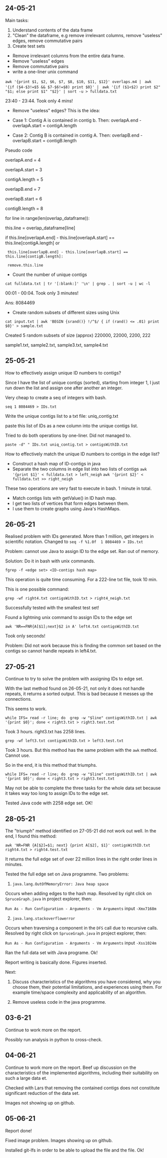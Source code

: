 ## 24-05-21

Main tasks:
1) Understand contents of the data frame
2) "Clean" the dataframe, e.g remove irrelevant columns, remove "useless" edges, remove commutative pairs
3) Create test sets

- Remove irrelevant columns from the entire data frame.
- Remove "useless" edges
- Remove commutative pairs
- write a one-liner unix command

`awk '{print $1, $2, $6, $7, $8, $10, $11, $12}' overlaps.m4 | `
`awk '{if ($4-$3!=$5 && $7-$6!=$8) print $0}' | `
`awk '{if ($1<$2) print $2" "$1; else print $1" "$2}' | sort -u > fulldata.txt`

23:40 - 23:44. Took only 4 mins!


- Remove "useless" edges? This is the idea:

- Case 1: Contig A is contained in contig b. Then:
    overlapA.end - overlapA.start = contigA.length
    
- Case 2: Contig B is contained in contig A. Then:
    overlapB.end - overlapB.start = contigB.length

Pseudo code

overlapA.end = 4 

overlapA.start = 3

contigA.length = 5

overlapB.end = 7

overlapB.start = 6

contigB.length = 8

for line in range(len(overlap_dataframe)):

  this.line = overlap_dataframe[line]
  
  if this.line[overlapA.end] - this.line[overlapA.start] == this.line[contigA.length] or 
  
     this.line[overlapB.end] - this.line[overlapB.start] == this.line[contigB.length]:
     
     remove.this.line
     
- Count the number of unique contigs

`cat fulldata.txt | tr '[:blank:]' '\n' | grep . | sort -u | wc -l`

00:01 - 00:04. Took only 3 minutes!

Ans: 8084469

- Create random subsets of different sizes using Unix

`cat input.txt | awk 'BEGIN {srand()} !/^$/ { if (rand() <= .01) print $0}' > sample.txt`

Created 5 random subsets of size (approx) 220000, 22000, 2200, 222

sample1.txt, sample2.txt, sample3.txt, sample4.txt

## 25-05-21

How to effectively assign unique ID numbers to contigs?

Since I have the list of unique contigs (sorted), starting from integer 1, I just run down the list and assign one after another an integer.

Very cheap to create a seq of integers with bash.

`seq 1 8084469 > IDs.txt`

Write the unique contigs list to a txt file: uniq_contig.txt

paste this list of IDs as a new column into the unique contigs list.

Tried to do both operations by one-liner. Did not managed to.

`paste -d" " IDs.txt uniq_contig.txt > contigsWithID.txt`

How to effectively match the unique ID numbers to contigs in the edge list?

- Construct a hash map of ID-contigs in java
- Separate the two columns in edge list into two lists of contigs
`awk '{print $1}' < fulldata.txt > left_neigh`
`awk '{print $2}' < fulldata.txt >> right_neigh`

These two operations are very fast to execute in bash. 1 minute in total.

- Match contigs lists with getValue() in ID hash map. 
- I get two lists of vertices that form edges between them. 
- I use them to create graphs using Java's HashMaps.


## 26-05-21

Realised problem with IDs generated. More than 1 million, get integers in scientific notation. Changed to
`seq -f %1.0f  1 8084469 > IDs.txt`

Problem: cannot use Java to assign ID to the edge set. Ran out of memory.

Solution: Do it in bash with unix commands.

`fgrep -f <edge set> <ID-contigs hash map>`

This operation is quite time consuming. For a 222-line txt file, took 10 min. 

This is one possible command:

`grep -wf right4.txt contigsWithID.txt > right4_neigh.txt`

Successfully tested with the smallest test set!

Found a lightning unix command to assign IDs to the edge set

`awk 'NR==FNR{A[$1];next}$2 in A' left4.txt contigsWithID.txt`

Took only seconds!

Problem: Did not work because this is finding the common set based on the contigs so cannot handle repeats in left4.txt. 

## 27-05-21

Continue to try to solve the problem with assigning IDs to edge set.

With the last method found on 26-05-21, not only it does not handle repeats, it returns a sorted output. This is bad because it messes up the connections.

This seems to work.

`while IFS= read -r line; do  grep -w "$line" contigsWithID.txt | awk '{print $0}'; done < right3.txt > right3.test.txt`

Took 3 hours. right3.txt has 2258 lines.

`grep -wf left3.txt contigsWithID.txt > left3.test.txt`

Took 3 hours. But this method has the same problem with the `awk` method. Cannot use. 

So in the end, it is this method that triumphs.

`while IFS= read -r line; do  grep -w "$line" contigsWithID.txt | awk '{print $0}'; done < right3.txt > right3.test.txt`

May not be able to complete the three tasks for the whole data set because it takes way too long to assign IDs to the edge set.

Tested Java code with 2258 edge set. OK!

## 28-05-21

The "triumph" method identified on 27-05-21 did not work out well. In the end, I found this method:

`awk 'NR=FNR {A[$2]=$1; next} {print A[$2], $1}' contigsWithID.txt right4.txt > right4.test.txt`

It returns the full edge set of over 22 million lines in the right order lines in minutes.

Tested the full edge set on Java programme. Two problems:

1) `java.lang.OutOfMemoryError: Java heap space`

Occurs when adding edges to the hash map. Resolved by right click on `SpruceGraph.java` in project explorer, then:

`Run As - Run Configuration - Arguments - Vm Arguments`
input
`-Xmx7168m`

2) `java.lang.stackoverflowerror`

Occurs when traversing a component in the `DFS` call due to recursive calls. Resolved by right click on `SpruceGraph.java` in project explorer, then:

`Run As - Run Configuration - Arguments - Vm Arguments`
input
`-Xss1024m`

Ran the full data set with Java programe. Ok!

Report writing is basically done. Figures inserted.

Next: 

1. Discuss characteristics of the algorithms you have considered, why you choose them, their potential limitations, and experiences using them. For example time/space complexity and applicability of an algorithm. 

2. Remove useless code in the java programme.

## 03-6-21

Continue to work more on the report.

Possibly run analysis in python to cross-check.

## 04-06-21

Continue to work more on the report. Beef up discussion on the characteristics of the implemented algorithms, including their suitability on such a large data et.

Checked with Lars that removing the contained contigs does not constitute significant reduction of the data set. 

Images not showing up on github.

## 05-06-21

Report done!

Fixed image problem. Images showing up on github.

Installed git-lfs in order to be able to upload the <left vertices> file and the <right vertices> file. Ok!


